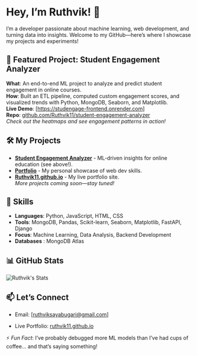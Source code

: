 # Hey, I’m Ruthvik! 👋  
I’m a developer passionate about machine learning, web development, and turning data into insights. Welcome to my GitHub—here’s where I showcase my projects and experiments!  

## 🌟 Featured Project: Student Engagement Analyzer  
**What**: An end-to-end ML project to analyze and predict student engagement in online courses.  
**How**: Built an ETL pipeline, computed custom engagement scores, and visualized trends with Python, MongoDB, Seaborn, and Matplotlib.  
**Live Demo**: [https://studengage-frontend.onrender.com]  
**Repo**: [github.com/Ruthvik11/student-engagement-analyzer](https://github.com/Ruthvik11/student_engage.git)  
*Check out the heatmaps and see engagement patterns in action!*  

## 🛠️ My Projects  
- **[Student Engagement Analyzer](#)** - ML-driven insights for online education (see above!).  
- **[Portfolio](https://github.com/Ruthvik11/Portfolio)** - My personal showcase of web dev skills.  
- **[Ruthvik11.github.io](https://github.com/Ruthvik11/Ruthvik11.github.io)** - My live portfolio site.  
*More projects coming soon—stay tuned!*  

## 🔧 Skills  
- **Languages**: Python, JavaScript, HTML, CSS  
- **Tools**: MongoDB, Pandas, Scikit-learn, Seaborn, Matplotlib, FastAPI, Django  
- **Focus**: Machine Learning, Data Analysis, Backend Development
- **Databases** : MongoDB Atlas

## 📊 GitHub Stats  
![Ruthvik's Stats](https://github-readme-stats.vercel.app/api?username=Ruthvik11&show_icons=true&theme=radical)  

## 📫 Let’s Connect  
- Email: [ruthviksayabugari@gmail.com]  
  
- Live Portfolio: [ruthvik11.github.io](https://ruthvik11.github.io)  

⚡ *Fun Fact*: I’ve probably debugged more ML models than I’ve had cups of coffee... and that’s saying something!   
